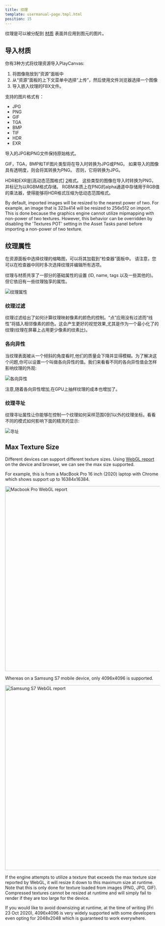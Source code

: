 ```yaml
---
title: 纹理
template: usermanual-page.tmpl.html
position: 15
---
```


纹理是可以被分配到 [材质][1] 表面并应用到图元的图片。

## 导入材质

你有3种方式将纹理资源导入PlayCanvas:

1. 将图像拖放到“资源”面板中
2. 从“资源”面板的上下文菜单中选择“上传”，然后使用文件浏览器选择一个图像
3. 导入嵌入纹理的FBX文件。

支持的图片格式有：

* JPG
* PNG
* GIF
* TGA
* BMP
* TIF
* HDR
* EXR

导入的JPG和PNG文件保持原始格式。

GIF，TGA，BMP和TIF图片类型将在导入时转换为JPG或PNG。 如果导入的图像具有透明度，则会将其转换为PNG。 否则，它将转换为JPG。

HDR和EXR是[高动态范围格式] [2]格式。 这些类型的图像在导入时转换为PNG，并标记为以RGBM格式存储。 RGBM本质上在PNG的alpha通道中存储用于RGB值的乘法器，使得能够将HDR格式压缩为低动态范围格式。

By default, imported images will be resized to the nearest power of two. For example, an image that is 323x414 will be resized to 256x512 on import. This is done because the graphics engine cannot utilize mipmapping with non-power of two textures. However, this behavior can be overridden by disabling the 'Textures POT' setting in the Asset Tasks panel before importing a non-power of two texture.

## 纹理属性

在资源面板中选择纹理的缩略图，可以将其加载到“检查器”面板中。 请注意，您可以在检查器中同时多次选择纹理并编辑所有选项。

纹理与材质共享了一部分的基础属性的设置 (ID, name, tags 以及一些其他的)。但它依旧有一些纹理独享的属性。

![纹理属性][3]

### 纹理过滤

纹理过滤给出了如何计算纹理映射像素的颜色的控制。“点”应用没有过滤而“线性”将插入相邻像素的颜色。这会产生更好的视觉效果,尤其是作为一个最小化了的纹理(纹理在屏幕上占用更少像素的纹素比)。

### 各向异性

当纹理表面被从一个倾斜的角度看时,他们的质量会下降并显得模糊。为了解决这个问题,你可以设置一个叫做各向异性的值。我们来看看不同的各向异性值会怎样影响纹理的外观:

![各向异性][4]

注意,随着各向异性增加,在GPU上抽样纹理的成本也增加了。

### 纹理寻址

纹理寻址属性让你能够在控制一个纹理如何采样范围0到1以外的纹理坐标。看看不同的模式如何影响下面的精灵的显示:

![寻址][5]

## Max Texture Size

Different devices can support different texture sizes. Using [WebGL report][7] on the device and browser, we can see the max size supported.

For example, this is from a MacBook Pro 16 inch (2020) laptop with Chrome which shows support up to 16384x16384.

<img src="/images/user-manual/assets/textures/mac-webgl-report.png" alt="Macbook Pro WebGL report" style="width: 600px;"/>

Whereas on a Samsung S7 mobile device, only 4096x4096 is supported.

<img src="/images/user-manual/assets/textures/samsung-s7-webgl-report.jpg" alt="Samsung S7 WebGL report" style="width: 600px;"/>

If the engine attempts to utilize a texture that exceeds the max texture size reported by WebGL, it will resize it down to this maximum size at runtime. Note that this is only done for texture loaded from images (PNG, JPG, GIF). Compressed textures cannot be resized at runtime and will simply fail to render if they are too large for the device.

If you would like to avoid downsizing at runtime, at the time of writing (Fri 23 Oct 2020), 4096x4096 is very widely supported with some developers even opting for 2048x2048 which is guaranteed to work everywhere.

[1]: /user-manual/assets/materials
[2]: https://en.wikipedia.org/wiki/High-dynamic-range_imaging
[3]: /images/user-manual/assets/textures/texture-properties.png
[4]: /images/user-manual/assets/textures/anisotropy.png
[5]: /images/user-manual/assets/textures/texture-address.png
[7]: https://webglreport.com/

